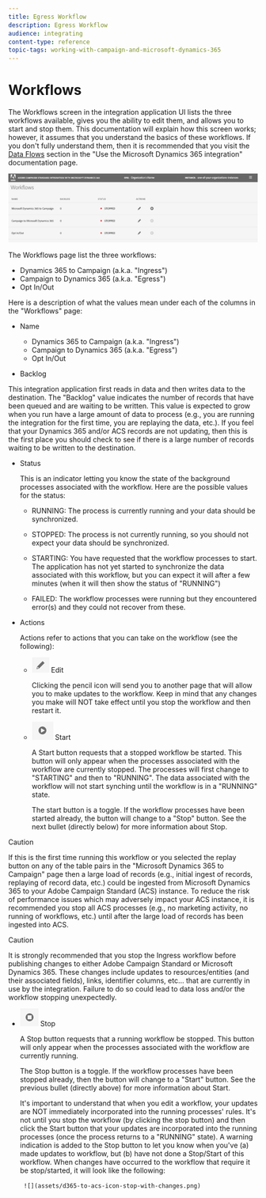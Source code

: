 ```yaml
---
title: Egress Workflow
description: Egress Workflow
audience: integrating
content-type: reference
topic-tags: working-with-campaign-and-microsoft-dynamics-365
---
```


# Workflows

The Workflows screen in the integration application UI lists the three workflows available, gives you the ability to edit them, and allows you to start and stop them. This documentation will explain how this screen works; however, it assumes that you understand the basics of these workflows. If you don't fully understand them, then it is recommended that you  visit the [Data Flows](../../integrating/using/using-the-campaign-standard-and-microsoft-dynamics-365-integration.md#data-flows) section in the "Use the Microsoft Dynamics 365 integration" documentation page.

![](assets/d365-to-acs-ui-page-workflows.png)

The Workflows page list the three workflows:

* Dynamics 365 to Campaign (a.k.a. "Ingress")
* Campaign to Dynamics 365 (a.k.a. "Egress")
* Opt In/Out

Here is a description of what the values mean under each of the columns in the "Workflows" page:

* Name
  
  * Dynamics 365 to Campaign (a.k.a. "Ingress")
  * Campaign to Dynamics 365 (a.k.a. "Egress")
  * Opt In/Out

* Backlog

This integration application first reads in data and then writes data to the destination.  The "Backlog" value indicates the number of records that have been queued and are waiting to be written. This value is expected to grow when you run have a large amount of data to process (e.g., you are running the integration for the first time, you are replaying the data, etc.). If you feel that your Dynamics 365 and/or ACS records are not updating, then this is the first place you should check to see if there is a large number of records waiting to be written to the destination.

* Status

  This is an indicator letting you know the state of the background processes associated with the workflow. Here are the possible values for the status:
  * RUNNING:
    The process is currently running and your data should be synchronized.
    
  * STOPPED:
    The process is not currently running, so you should not expect your data should be synchronized.
     
  * STARTING:
    You have requested that the workflow processes to start.    The application has not yet started to synchronize the data associated with this workflow, but you can expect it will after a few minutes (when it will then show the status of "RUNNING") 
  
  * FAILED:
    The workflow processes were running but they encountered error(s) and they could not recover from these. 

* Actions
  
  Actions refer to actions that you can take on the workflow (see the following): 
  
  * ![](assets/d365-to-acs-icon-edit.png) Edit  
  
    Clicking the pencil icon will send you to another page that will allow you to make updates to the workflow. Keep in mind that any changes you make will NOT take effect until you stop the workflow and then restart it.
  
  * ![](assets/d365-to-acs-icon-start.png) Start 

    A Start button requests that a stopped workflow be started.  This button will only appear when the processes associated with the workflow are currently stopped. The processes will first change to "STARTING" and then to "RUNNING". The data associated with the workflow will not start synching until the workflow is in a "RUNNING" state.

    The start button is a toggle. If the workflow processes have been started already, the button will change to a "Stop" button. See the next bullet (directly below) for more information about Stop.

>[!CAUTION]
>
>If this is the first time running this workflow or you selected the replay button on any of the table pairs in the "Microsoft Dynamics 365 to Campaign" page then a large load of records (e.g., initial ingest of records, replaying of record data, etc.) could be ingested from Microsoft Dynamics 365 to your Adobe Campaign Standard (ACS) instance. To reduce the risk of performance issues which may adversely impact your ACS instance, it is recommended you stop all ACS processes (e.g., no marketing activity, no running of workflows, etc.) until after the large load of records has been ingested into ACS.

>[!CAUTION]
>
> It is strongly recommended that you stop the Ingress workflow before publishing changes to either Adobe Campaign Standard or Microsoft Dynamics 365. These changes include updates to resources/entities (and their associated fields), links, identifier columns, etc… that are currently in use by the integration. Failure to do so could lead to data loss and/or the workflow stopping unexpectedly.

*  ![](assets/d365-to-acs-icon-stop.png) Stop
  
    A Stop button requests that a running workflow be stopped. This button will only appear when the processes associated with the workflow are currently running.
    
    The Stop button is a toggle. If the workflow processes have been stopped already, then the button will change to a "Start" button. See the previous bullet (directly above) for more information about Start.
    
    It's important to understand that when you edit a workflow, your updates are NOT immediately incorporated into the running processes' rules. It's not until you stop the workflow (by clicking the stop button) and then click the Start button that your updates are incorporated into the running processes (once the process returns to a "RUNNING" state). A warning indication is added to the Stop button to let you know when you've (a) made updates to workflow, but (b) have not done a Stop/Start of this workflow. When changes have occurred to the workflow that require it be stop/started, it will look like the following:

        ![](assets/d365-to-acs-icon-stop-with-changes.png)
